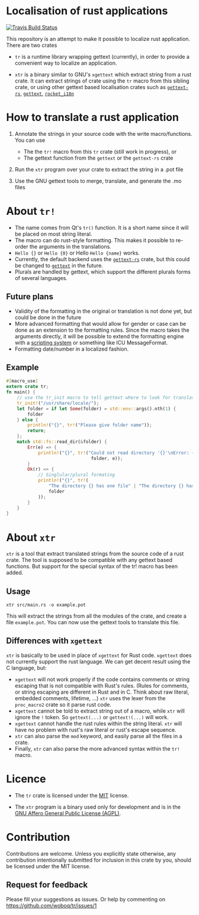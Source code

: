 # Localisation of rust applications

[![Travis Build Status](https://travis-ci.org/woboq/tr.svg?branch=master)](https://travis-ci.org/woboq/tr)

This repository is an attempt to make it possible to localize rust application.
There are two crates

* `tr` is a runtime library wrapping gettext (currently), in order to provide a
  convenient way to localize an application.

* `xtr` is a binary similar to GNU's `xgettext` which extract string from a rust crate.
  It can extract strings of crate using the `tr` macro from this sibling crate, or using other
  gettext based localisation crates such as [`gettext-rs`](https://crates.io/crates/gettext-rs),
  [`gettext`](https://crates.io/crates/gettext), [`rocket_i18n`](https://github.com/BaptisteGelez/rocket_i18n)

# How to translate a rust application

1. Annotate the strings in your source code with the write macro/functions. You can use
    * The the `tr!` macro from this `tr` crate (still work in progress), or
    * The gettext function from the `gettext` or the `gettext-rs` crate

2. Run the `xtr` program over your crate to extract the string in a .pot file

3. Use the GNU gettext tools to merge, translate, and generate the .mo files

# About `tr!`

 * The name comes from Qt's `tr()` function. It is a short name since it will be placed on most
   string literal.
 * The macro can do rust-style formatting. This makes it possible to re-order the arguments in the translations.
 * `Hello {}` or `Hello {0}` or Hello `Hello {name}` works.
 * Currently, the default backend uses the [`gettext-rs`](https://crates.io/crates/gettext-rs) crate,
   but this could be changed to [`gettext`](https://crates.io/crates/gettext) in the future.
 * Plurals are handled by gettext, which support the different plurals forms of several languages.

## Future plans

 * Validity of the formatting in the original or translation is not done yet, but could be done in the
   future
 * More advanced formatting that would allow for gender or case can be done as an extension to the
   formatting rules. Since the macro takes the arguments directly, it will be possible to extend the
   formatting engine with a [scripting system](https://techbase.kde.org/Localization/Concepts/Transcript)
   or something like ICU MessageFormat.
 * Formatting date/number in a localized fashion.

## Example

```Rust
#[macro_use]
extern crate tr;
fn main() {
    // use the tr_init macro to tell gettext where to look for translations
    tr_init!("/usr/share/locale/");
    let folder = if let Some(folder) = std::env::args().nth(1) {
        folder
    } else {
        println!("{}", tr!("Please give folder name"));
        return;
    };
    match std::fs::read_dir(&folder) {
        Err(e) => {
            println!("{}", tr!("Could not read directory '{}'\nError: {}",
                                folder, e));
        }
        Ok(r) => {
            // Singlular/plural formating
            println!("{}", tr!(
                "The directory {} has one file" | "The directory {} has {n} files" % r.count(),
                folder
            ));
        }
    }
}
```

# About `xtr`

`xtr` is a tool that extract translated strings from the source code of a rust crate.
The tool is supposed to be compatible with any gettext based functions. But support for the
special syntax of the tr! macro has been added.

## Usage

```
xtr src/main.rs -o example.pot
```

This will extract the strings from all the modules of the crate, and create a file `example.pot`.
You can now use the gettext tools to translate this file.

## Differences with `xgettext`

`xtr` is basically to be used in place of `xgettext` for Rust code.
`xgettext` does not currently support the rust language. We can get decent result
using the C language, but:

 * `xgettext` will not work properly if the code contains comments or string escaping that is
   not compatible with Rust's rules. (Rules for comments, or string escaping are different in
   Rust and in C. Think about raw literal, embedded comments, lifetime, ...)
   `xtr` uses the lexer from the `proc_macro2` crate so it parse rust code.
 * `xgettext` cannot be told to extract string out of a macro, while `xtr` will ignore the `!`
   token. So `gettext(...)` or `gettext!(...)` will work.
 * `xgettext` cannot handle the rust rules within the string literal. `xtr` will have no problem
   with rust's raw literal or rust's escape sequence.
 * `xtr` can also parse the `mod` keyword, and easily parse all the files in a crate.
 * Finally, `xtr` can also parse the more advanced syntax within the `tr!` macro.

# Licence

 * The `tr` crate is licensed under the [MIT](https://opensource.org/licenses/MIT) license.

 * The `xtr` program is a binary used only for development and is in the
   [GNU Affero General Public License (AGPL)](https://www.gnu.org/licenses/agpl-3.0.en.html).

# Contribution

Contributions are welcome. Unless you explicitly state otherwise, any contribution intentionally submitted for inclusion
in this crate by you, should be licensed under the MIT license.

## Request for feedback

Please fill your suggestions as issues. Or help by commenting on https://github.com/woboq/tr/issues/1



